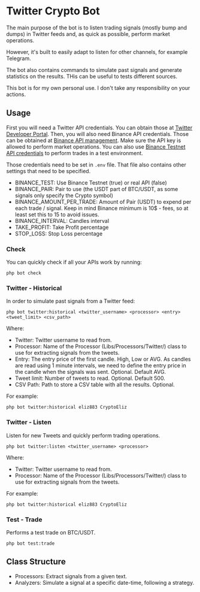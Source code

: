 # Twitter Crypto Bot

The main purpose of the bot is to listen trading signals (mostly bump and dumps) in Twitter feeds and, as quick as possible, perform market operations.

However, it's built to easily adapt to listen for other channels, for example Telegram.

The bot also contains commands to simulate past signals and generate statistics on the results. THis can be useful to tests different sources.

This bot is for my own personal use. I don't take any responsibility on your actions.

## Usage

First you will need a Twitter API credentials. You can obtain those at [Twitter Developer Portal](https://developer.twitter.com/en/portal/dashboard).
Then, you will also need Binance API credentials. Those can be obtained at [Binance API management](https://www.binance.com/en/my/settings/api-management).
Make sure the API key is allowed to perform market operations.
You can also use [Binance Testnet API credentials](https://testnet.binance.vision/) to perform trades in a test environment.

Those credentials need to be set in `.env` file. That file also contains other settings that need to be specified.

* BINANCE_TEST: Use Binance Testnet (true) or real API (false)
* BINANCE_PAIR: Pair to use (the USDT part of BTC/USDT, as some signals only specify the Crypto symbol)
* BINANCE_AMOUNT_PER_TRADE: Amount of Pair (USDT) to expend per each trade / signal. Keep in mind Binance minimum is 10$ - fees, so at least set this to 15 to avoid issues.
* BINANCE_INTERVAL: Candles interval
* TAKE_PROFIT: Take Profit percentage
* STOP_LOSS: Stop Loss percentage

### Check

You can quickly check if all your APIs work by running:
```
php bot check
```

### Twitter - Historical

In order to simulate past signals from a Twitter feed:
```
php bot twitter:historical <twitter_username> <processor> <entry> <tweet_limit> <csv_path>
```

Where:
* Twitter: Twitter username to read from.
* Processor: Name of the Processor (Libs/Processors/Twitter/) class to use for extracting signals from the tweets.
* Entry: The entry price of the first candle. High, Low or AVG. As candles are read using 1 minute intervals, we need to define the entry price in the candle when the signals was sent. Optional. Default AVG.
* Tweet limit: Number of tweets to read. Optional. Default 500. 
* CSV Path: Path to store a CSV table with all the results. Optional.

For example:
```
php bot twitter:historical eliz883 CryptoEliz
```

### Twitter - Listen

Listen for new Tweets and quickly perform trading operations.

```
php bot twitter:listen <twitter_username> <processor>
```

Where:
* Twitter: Twitter username to read from.
* Processor: Name of the Processor (Libs/Processors/Twitter/) class to use for extracting signals from the tweets.

For example:
```
php bot twitter:historical eliz883 CryptoEliz
```

### Test - Trade

Performs a test trade on BTC/USDT.

```
php bot test:trade
```

## Class Structure
* Processors: Extract signals from a given text.
* Analyzers: Simulate a signal at a specific date-time, following a strategy.
